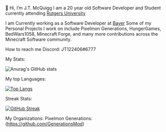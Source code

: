 👋 Hi, I’m J.T. McQuigg
I am a 20 year old Software Developer and Student currently attending [Rutgers University](https://www.rutgers.edu/)

I am Currently working as a Software Developer at [Bayer](https://www.bayer.com/en/)
Some of my Personal Projects I work on include Pixelmon Generations, HungerGames, BedWars1058, Minecraft Forge, and many more contributions across the Minecraft
Software community.

How to reach me Discord: JT122406#6777

My Stats:

![Anurag's GitHub stats](https://github-readme-stats.vercel.app/api?username=JT122406&show_icons=true&theme=tokyonight&count_private=true)

My top Languages:

[![Top Langs](https://github-readme-stats.vercel.app/api/top-langs/?username=JT122406&layout=compact&count_private=true&theme=tokyonight)](https://github.com/anuraghazra/github-readme-stats)

Streak Stats:

[![GitHub Streak](https://streak-stats.demolab.com/?user=JT122406&theme=dark)](https://git.io/streak-stats)

My Organizations: 
Pixelmon Generations: (https://github.com/GenerationsMod)

<!---
JT122406/JT122406 is a ✨ special ✨ repository because its `README.md` (this file) appears on your GitHub profile.
You can click the Preview link to take a look at your changes.
--->
